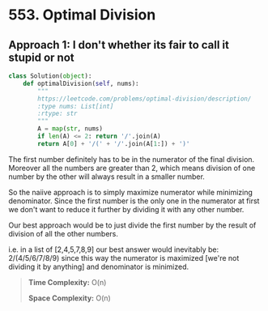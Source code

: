 # 553. Optimal Division

## Approach 1: I don't whether its fair to call it stupid or not

```python
class Solution(object):
    def optimalDivision(self, nums):
        """
        https://leetcode.com/problems/optimal-division/description/
        :type nums: List[int]
        :rtype: str
        """
        A = map(str, nums)
        if len(A) <= 2: return '/'.join(A)
        return A[0] + '/(' + '/'.join(A[1:]) + ')'
```

The first number definitely has to be in the numerator of the final division. Moreover all the numbers are greater than 2, which means division of one number by the other will always result in a smaller number.

So the naiive approach is to simply maximize numerator while minimizing denominator. Since the first number is the only one in the numerator at first we don't want to reduce it further by dividing it with any other number. 

Our best approach would be to just divide the first number by the result of division of all the other numbers. 

i.e. in a list of \[2,4,5,7,8,9\] our best answer would inevitably be: 2/\(4/5/6/7/8/9\) since this way the numerator is maximized \[we're not dividing it by anything\] and denominator is minimized.

> **Time Complexity:** O\(n\)
>
> **Space Complexity:** O\(n\)

